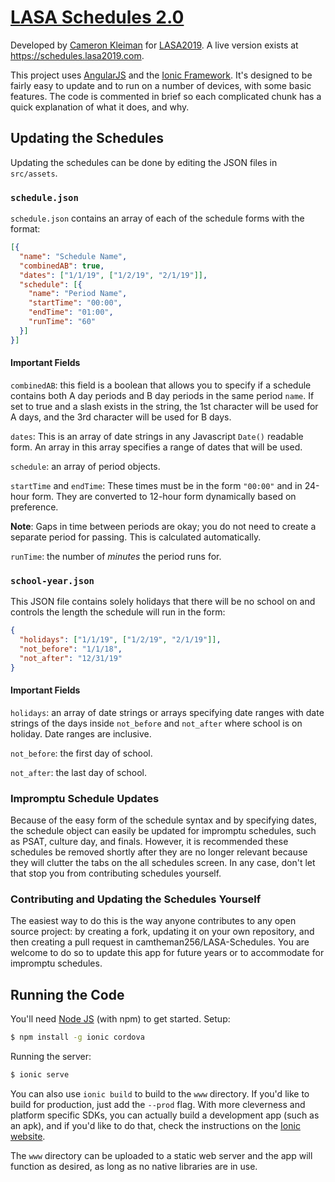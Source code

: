 # [LASA Schedules 2.0](https://schedules.lasa2019.com)

Developed by [Cameron Kleiman](https://camk.co) for [LASA2019](https://lasa2019.com). A live version exists at https://schedules.lasa2019.com.

This project uses [AngularJS](https://angular.io) and the [Ionic Framework](https://ionicframework.com). It's designed to be fairly easy to update and to run on a number of devices, with some basic features. The code is commented in brief so each complicated chunk has a quick explanation of what it does, and why.

## Updating the Schedules

Updating the schedules can be done by editing the JSON files in `src/assets`. 

### `schedule.json`

`schedule.json` contains an array of each of the schedule forms with the format:

```json
[{
  "name": "Schedule Name",
  "combinedAB": true,
  "dates": ["1/1/19", ["1/2/19", "2/1/19"]],
  "schedule": [{
    "name": "Period Name",
    "startTime": "00:00",
    "endTime": "01:00",
    "runTime": "60"
  }]
}]
```

#### Important Fields

`combinedAB`: this field is a boolean that allows you to specify if a schedule contains both A day periods and B day periods in the same period `name`. If set to true and a slash exists in the string, the 1st character will be used for A days, and the 3rd character will be used for B days.

`dates`: This is an array of date strings in any Javascript `Date()` readable form. An array in this array specifies a range of dates that will be used.

`schedule`: an array of period objects.

`startTime` and `endTime`: These times must be in the form `"00:00"` and in 24-hour form. They are converted to 12-hour form dynamically based on preference.

**Note**: Gaps in time between periods are okay; you do not need to create a separate period for passing. This is calculated automatically.

`runTime`: the number of _minutes_ the period runs for.

### `school-year.json`

This JSON file contains solely holidays that there will be no school on and controls the length the schedule will run in the form:

```json
{
  "holidays": ["1/1/19", ["1/2/19", "2/1/19"]],
  "not_before": "1/1/18",
  "not_after": "12/31/19"
}
```

#### Important Fields

`holidays`: an array of date strings or arrays specifying date ranges with date strings of the days inside `not_before` and `not_after` where school is on holiday. Date ranges are inclusive.

`not_before`: the first day of school.

`not_after`: the last day of school.

### Impromptu Schedule Updates

Because of the easy form of the schedule syntax and by specifying dates, the schedule object can easily be updated for impromptu schedules, such as PSAT, culture day, and finals. However, it is recommended these schedules be removed shortly after they are no longer relevant because they will clutter the tabs on the all schedules screen. In any case, don't let that stop you from contributing schedules yourself.

### Contributing and Updating the Schedules Yourself

The easiest way to do this is the way anyone contributes to any open source project: by creating a fork, updating it on your own repository, and then creating a pull request in camtheman256/LASA-Schedules. You are welcome to do so to update this app for future years or to accommodate for impromptu schedules.

## Running the Code

You'll need [Node JS](https://nodejs.org) (with npm) to get started.
Setup:
```bash
$ npm install -g ionic cordova
```

Running the server:
```bash
$ ionic serve
```
You can also use `ionic build` to build to the `www` directory. If you'd like to build for production, just add the `--prod` flag. With more cleverness and platform specific SDKs, you can actually build a development app (such as an apk), and if you'd like to do that, check the instructions on the [Ionic website](https://ionicframework.com).

The `www` directory can be uploaded to a static web server and the app will function as desired, as long as no native libraries are in use.
